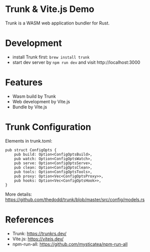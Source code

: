 Trunk & Vite.js Demo
=========================

Trunk is a WASM web application bundler for Rust.

# Development

* install Trunk first:  `brew install trunk`
* start dev server by `npm run dev` and visit http://localhost:3000

# Features

* Wasm build by Trunk
* Web development by Vite.js
* Bundle by Vite.js

# Trunk Configuration

Elements in trunk.toml:

```
pub struct ConfigOpts {
    pub build: Option<ConfigOptsBuild>,
    pub watch: Option<ConfigOptsWatch>,
    pub serve: Option<ConfigOptsServe>,
    pub clean: Option<ConfigOptsClean>,
    pub tools: Option<ConfigOptsTools>,
    pub proxy: Option<Vec<ConfigOptsProxy>>,
    pub hooks: Option<Vec<ConfigOptsHook>>,
}
```

More details: https://github.com/thedodd/trunk/blob/master/src/config/models.rs

# References

* Trunk: https://trunkrs.dev/
* Vite.js: https://vitejs.dev/
* npm-run-all: https://github.com/mysticatea/npm-run-all

